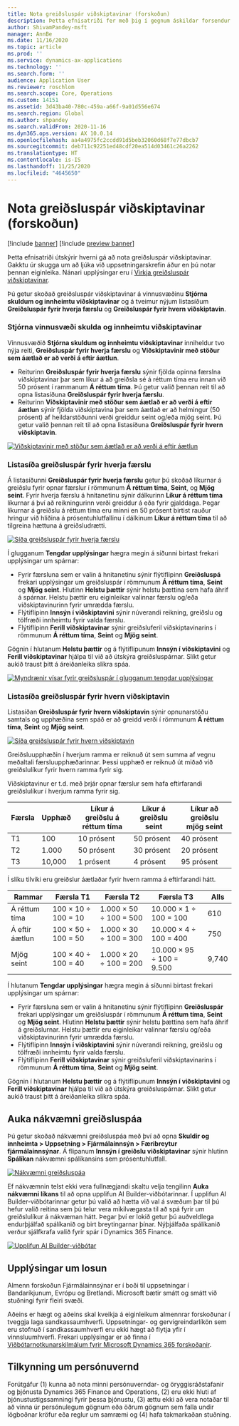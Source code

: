 ```yaml
---
title: Nota greiðsluspár viðskiptavinar (forskoðun)
description: Þetta efnisatriði fer með þig í gegnum áskildar forsendur og áskilin skref til að nota prufuútgáfu Fjármálainnsýnar.
author: ShivamPandey-msft
manager: AnnBe
ms.date: 11/16/2020
ms.topic: article
ms.prod: ''
ms.service: dynamics-ax-applications
ms.technology: ''
ms.search.form: ''
audience: Application User
ms.reviewer: roschlom
ms.search.scope: Core, Operations
ms.custom: 14151
ms.assetid: 3d43ba40-780c-459a-a66f-9a01d556e674
ms.search.region: Global
ms.author: shpandey
ms.search.validFrom: 2020-11-16
ms.dyn365.ops.version: AX 10.0.14
ms.openlocfilehash: aa4a4975fc2ccdd91d5beb32060d68f7e77dbcb7
ms.sourcegitcommit: deb711c92251ed48cdf20ea514d03461c26a2262
ms.translationtype: HT
ms.contentlocale: is-IS
ms.lasthandoff: 11/25/2020
ms.locfileid: "4645650"
---
```

# <a name="use-customer-payment-predictions-preview"></a>Nota greiðsluspár viðskiptavinar (forskoðun)

[!include [banner](../includes/banner.md)]
[!include [preview banner](../includes/preview-banner.md)]

Þetta efnisatriði útskýrir hverni gá að nota greiðsluspár viðskiptavinar. Gakktu úr skugga um að ljúka við uppsetningarskrefin áður en þú notar þennan eiginleika. Nánari upplýsingar eru í [Virkja greiðsluspár viðskiptavinar](enable-cust-paymnt-prediction.md).

Þú getur skoðað greiðsluspár viðskiptavinar á vinnusvæðinu **Stjórna skuldum og innheimtu viðskiptavinar** og á tveimur nýjum listasíðum **Greiðsluspár fyrir hverja færslu** og **Greiðsluspár fyrir hvern viðskiptavin**.

### <a name="manage-customer-credit-and-collections-workspace"></a>Stjórna vinnusvæði skulda og innheimtu viðskiptavinar

Vinnusvæðið **Stjórna skuldum og innheimtu viðskiptavinar** inniheldur tvo nýja reiti, **Greiðsluspár fyrir hverja færslu** og **Viðskiptavinir með stöður sem áætlað er að verði á eftir áætlun**.

- Reiturinn **Greiðsluspár fyrir hverja færslu** sýnir fjölda opinna færslna viðskiptavinar þar sem líkur á að greiðsla sé á réttum tíma eru innan við 50 prósent í rammanum **Á réttum tíma**. Þú getur valið þennan reit til að opna listasíðuna **Greiðsluspár fyrir hverja færslu**.
- Reiturinn **Viðskiptavinir með stöður sem áætlað er að verði á eftir áætlun** sýnir fjölda viðskiptavina þar sem áætlað er að helmingur (50 prósent) af heildarstöðunni verði greiddur seint og/eða mjög seint. Þú getur valið þennan reit til að opna listasíðuna **Greiðsluspár fyrir hvern viðskiptavin**.

[![Viðskiptavinir með stöður sem áætlað er að verði á eftir áætlun](./media/manage-customer-credit-collections.png)](./media/manage-customer-credit-collections.png)

### <a name="payment-predictions-per-transaction-list-page"></a>Listasíða greiðsluspár fyrir hverja færslu

Á listasíðunni **Greiðsluspár fyrir hverja færslu** getur þú skoðað líkurnar á greiðslu fyrir opnar færslur í römmunum **Á réttum tíma**, **Seint**, og **Mjög seint**. Fyrir hverja færslu á hnitanetinu sýnir dálkurinn **Líkur á réttum tíma** líkurnar á því að reikningurinn verði greiddur á eða fyrir gjalddaga. Þegar líkurnar á greiðslu á réttum tíma eru minni en 50 prósent birtist rauður hringur við hliðina á prósentuhlutfallinu í dálkinum **Líkur á réttum tíma** til að tilgreina hættuna á greiðsludrætti.

[![Síða greiðsluspár fyrir hverja færslu](./media/payment-predictions-per-transaction.png)](./media/payment-predictions-per-transaction.png)

Í glugganum **Tengdar upplýsingar** hægra megin á síðunni birtast frekari upplýsingar um spárnar:

- Fyrir færsluna sem er valin á hnitanetinu sýnir flýtiflipinn **Greiðsluspá** frekari upplýsingar um greiðsluspár í römmunum **Á réttum tíma**, **Seint** og **Mjög seint**. Hlutinn **Helstu þættir** sýnir helstu þættina sem hafa áhrif á spárnar. Helstu þættir eru eiginleikar valinnar færslu og/eða viðskiptavinurinn fyrir umrædda færslu.
- Flýtiflipinn **Innsýn í viðskiptavini** sýnir núverandi reikning, greiðslu og tölfræði innheimtu fyrir valda færslu.
- Flýtiflipinn **Ferill viðskiptavinar** sýnir greiðsluferil viðskiptavinarins í römmunum **Á réttum tíma**, **Seint** og **Mjög seint**.

Gögnin í hlutanum **Helstu þættir** og á flýtiflipunum **Innsýn í viðskiptavini** og **Ferill viðskiptavinar** hjálpa til við að útskýra greiðsluspárnar. Slíkt getur aukið traust þitt á áreiðanleika slíkra spáa.

[![Myndrænir vísar fyrir greiðsluspár í glugganum tengdar upplýsingar](./media/payment-prediction-gauges.png)](./media/payment-prediction-gauges.png)

### <a name="payment-prediction-per-customer-list-page"></a>Listasíða greiðsluspár fyrir hvern viðskiptavin

Listasíðan **Greiðsluspár fyrir hvern viðskiptavin** sýnir opnunarstöðu samtals og upphæðina sem spáð er að greidd verði í römmunum **Á réttum tíma**, **Seint** og **Mjög seint**.

[![Síða greiðsluspár fyrir hvern viðskiptavin](./media/payment-predictions-per-transaction-02.png)](./media/payment-predictions-per-transaction-02.png)

Greiðsluupphæðin í hverjum ramma er reiknuð út sem summa af vegnu meðaltali færsluupphæðarinnar. Þessi upphæð er reiknuð út miðað við greiðslulíkur fyrir hvern ramma fyrir sig.

Viðskiptavinur er t.d. með þrjár opnar færslur sem hafa eftirfarandi greiðslulíkur í hverjum ramma fyrir sig.

| Færsla | Upphæð | Líkur á greiðslu á réttum tíma | Líkur á greiðslu seint | Líkur að greiðslu mjög seint |
|-------------|--------|-----------------------------|--------------------------|-------------------------------|
| T1          | 100    | 10 prósent                  | 50 prósent               | 40 prósent                    |
| T2          | 1.000  | 50 prósent                  | 30 prósent               | 20 prósent                    |
| T3          | 10,000 | 1 prósent                   | 4 prósent                | 95 prósent                    |

Í slíku tilviki eru greiðslur áætlaðar fyrir hvern ramma á eftirfarandi hátt.

| Rammar   | Færsla T1      | Færsla T2         | Færsla T3            | Alls |
|-----------|---------------------|------------------------|---------------------------|-------|
| Á réttum tíma   | 100 × 10 ÷ 100 = 10 | 1.000 × 50 ÷ 100 = 500 | 10.000 × 1 ÷ 100 = 100    | 610   |
| Á eftir áætlun      | 100 × 50 ÷ 100 = 50 | 1.000 × 30 ÷ 100 = 300 | 10.000 × 4 ÷ 100 = 400    | 750   |
| Mjög seint | 100 × 40 ÷ 100 = 40 | 1.000 × 20 ÷ 100 = 200 | 10.000 × 95 ÷ 100 = 9.500 | 9,740 |

Í hlutanum **Tengdar upplýsingar** hægra megin á síðunni birtast frekari upplýsingar um spárnar:

- Fyrir færsluna sem er valin á hnitanetinu sýnir flýtiflipinn **Greiðsluspár** frekari upplýsingar um greiðsluspár í römmunum **Á réttum tíma**, **Seint** og **Mjög seint**. Hlutinn **Helstu þættir** sýnir helstu þættina sem hafa áhrif á greiðslurnar. Helstu þættir eru eiginleikar valinnar færslu og/eða viðskiptavinurinn fyrir umrædda færslu.
- Flýtiflipinn **Innsýn í viðskiptavini** sýnir núverandi reikning, greiðslu og tölfræði innheimtu fyrir valda færslu.
- Flýtiflipinn **Ferill viðskiptavinar** sýnir greiðsluferil viðskiptavinarins í römmunum **Á réttum tíma**, **Seint** og **Mjög seint**.

Gögnin í hlutanum **Helstu þættir** og á flýtiflipunum **Innsýn í viðskiptavini** og **Ferill viðskiptavinar** hjálpa til við að útskýra greiðsluspárnar. Slíkt getur aukið traust þitt á áreiðanleika slíkra spáa.

## <a name="improving-the-accuracy-of-payment-predictions"></a>Auka nákvæmni greiðsluspáa

Þú getur skoðað nákvæmni greiðsluspáa með því að opna **Skuldir og innheimta \> Uppsetning \> Fjármálainnsýn \> Færibreytur fjármálainnsýnar**. Á flipanum **Innsýn í greiðslu viðskiptavinar** sýnir hlutinn **Spálíkan** nákvæmni spálíkansins sem prósentuhlutfall.

[![Nákvæmni greiðsluspáa](./media/finance-insights-parameters-accuracy-2nd.png)](./media/finance-insights-parameters-accuracy-2nd.png)

Ef nákvæmnin telst ekki vera fullnægjandi skaltu velja tengilinn **Auka nákvæmni líkans** til að opna upplifun AI Builder-viðbótarinnar. Í upplifun AI Builder-viðbótarinnar getur þú valið að hætta við val á svæðum þar til þú hefur valið reitina sem þú telur vera mikilvægasta til að spá fyrir um greiðslulíkur á nákvæman hátt. Þegar því er lokið getur þú auðveldlega endurþjálfað spálíkanið og birt breytingarnar þínar. Nýþjálfaða spálíkanið verður sjálfkrafa valið fyrir spár í Dynamics 365 Finance.

[![Upplifun AI Builder-viðbótar](./media/ai-builder.png)](./media/ai-builder.png)

## <a name="release-details"></a>Upplýsingar um losun

Almenn forskoðun Fjármálainnsýnar er í boði til uppsetningar í Bandaríkjunum, Evrópu og Bretlandi. Microsoft bætir smátt og smátt við stuðningi fyrir fleiri svæði.

Aðeins er hægt og aðeins skal kveikja á eiginleikum almennrar forskoðunar í tveggja laga sandkassaumhverfi. Uppsetningar- og gervigreindarlíkön sem eru stofnuð í sandkassaumhverfi eru ekki hægt að flytja yfir í vinnsluumhverfi. Frekari upplýsingar er að finna í [Viðbótarnotkunarskilmálum fyrir Microsoft Dynamics 365 forskoðanir](https://docs.microsoft.com/dynamics365/fin-ops-core/fin-ops/get-started/public-preview-terms).

## <a name="privacy-notice"></a>Tilkynning um persónuvernd

Forútgáfur (1) kunna að nota minni persónuverndar- og öryggisráðstafanir og þjónusta Dynamics 365 Finance and Operations, (2) eru ekki hluti af þjónustustigssamningi fyrir þessa þjónustu, (3) ættu ekki að vera notaðar til að vinna úr persónulegum gögnum eða öðrum gögnum sem falla undir lögboðnar kröfur eða reglur um samræmi og (4) hafa takmarkaðan stuðning.
